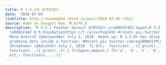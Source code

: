 ```yaml
---
title: R 3.5.1이 공개되었다.
date: '2018-07-05'
linkTitle: http://shanmdphd.rbind.io/post/2018-07-05-r351/
source: Home on Sungpil Han, M.D/Ph.D
description: "R 3.5.1 Feather Spray가 공개되었다.\n\U0001F4E3 &quot;R 3.5.1 Feather Spray&quot;
  \U0001F44F @_R_Foundationhttps://t.co/vvrFvpS45n #rstats pic.twitter.com/awH6dUPcJg\n&mdash;
  Mara Averick (@dataandme) July 2, 2018  Heads up: R 3.5.0+ has shiny new utils for
  grabbing dots inside a function: #RStats pic.twitter.com/egyBRWnIrM\n&mdash; Advik
  Shreekumar (@AdvikSh) July 2, 2018  f1 &lt;- function(...){ print(..1) } f5 &lt;-
  function(...){ print(..5) } f1(&quot;a&quot;) f5('a', 'b', 'c', 'd', 'e', 'f') g
  &lt;- function(x, ...){"
---
```

